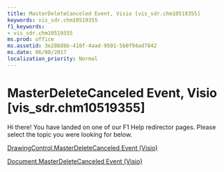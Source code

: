 ```yaml
---
title: MasterDeleteCanceled Event, Visio [vis_sdr.chm10519355]
keywords: vis_sdr.chm10519355
f1_keywords:
- vis_sdr.chm10519355
ms.prod: office
ms.assetid: 3e2868bb-410f-4aad-9501-5b0f94ad7842
ms.date: 06/08/2017
localization_priority: Normal
---
```



# MasterDeleteCanceled Event, Visio [vis_sdr.chm10519355]

Hi there! You have landed on one of our F1 Help redirector pages. Please select the topic you were looking for below.

[DrawingControl.MasterDeleteCanceled Event (Visio)](http://msdn.microsoft.com/library/f029d2c7-3b71-a0ce-6c5a-69835473d2b3%28Office.15%29.aspx)

[Document.MasterDeleteCanceled Event (Visio)](http://msdn.microsoft.com/library/e2d82547-46a9-7994-e317-78be658208c6%28Office.15%29.aspx)


